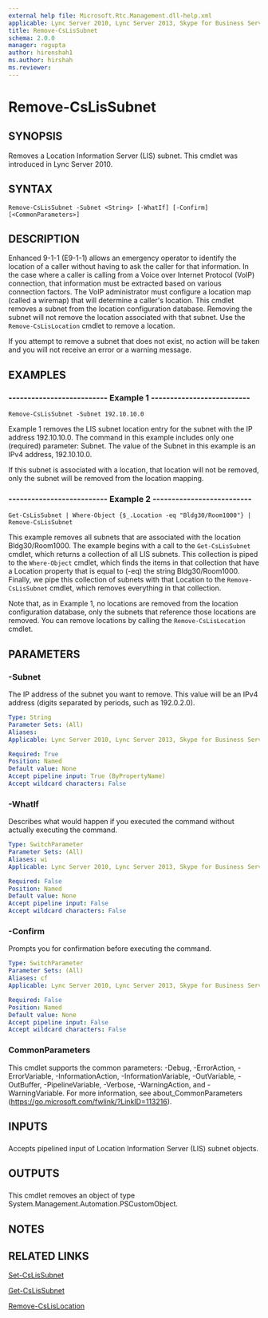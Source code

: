 ```yaml
---
external help file: Microsoft.Rtc.Management.dll-help.xml
applicable: Lync Server 2010, Lync Server 2013, Skype for Business Server 2015, Skype for Business Server 2019
title: Remove-CsLisSubnet
schema: 2.0.0
manager: rogupta
author: hirenshah1
ms.author: hirshah
ms.reviewer:
---
```


# Remove-CsLisSubnet

## SYNOPSIS
Removes a Location Information Server (LIS) subnet.
This cmdlet was introduced in Lync Server 2010.


## SYNTAX

```
Remove-CsLisSubnet -Subnet <String> [-WhatIf] [-Confirm] [<CommonParameters>]
```

## DESCRIPTION
Enhanced 9-1-1 (E9-1-1) allows an emergency operator to identify the location of a caller without having to ask the caller for that information.
In the case where a caller is calling from a Voice over Internet Protocol (VoIP) connection, that information must be extracted based on various connection factors.
The VoIP administrator must configure a location map (called a wiremap) that will determine a caller's location.
This cmdlet removes a subnet from the location configuration database.
Removing the subnet will not remove the location associated with that subnet.
Use the `Remove-CsLisLocation` cmdlet to remove a location.

If you attempt to remove a subnet that does not exist, no action will be taken and you will not receive an error or a warning message.


## EXAMPLES

### -------------------------- Example 1 --------------------------
```
Remove-CsLisSubnet -Subnet 192.10.10.0
```

Example 1 removes the LIS subnet location entry for the subnet with the IP address 192.10.10.0.
The command in this example includes only one (required) parameter: Subnet.
The value of the Subnet in this example is an IPv4 address, 192.10.10.0.

If this subnet is associated with a location, that location will not be removed, only the subnet will be removed from the location mapping.


### -------------------------- Example 2 --------------------------
```
Get-CsLisSubnet | Where-Object {$_.Location -eq "Bldg30/Room1000"} | Remove-CsLisSubnet
```

This example removes all subnets that are associated with the location Bldg30/Room1000.
The example begins with a call to the `Get-CsLisSubnet` cmdlet, which returns a collection of all LIS subnets.
This collection is piped to the `Where-Object` cmdlet, which finds the items in that collection that have a Location property that is equal to (-eq) the string Bldg30/Room1000.
Finally, we pipe this collection of subnets with that Location to the `Remove-CsLisSubnet` cmdlet, which removes everything in that collection.

Note that, as in Example 1, no locations are removed from the location configuration database, only the subnets that reference those locations are removed.
You can remove locations by calling the `Remove-CsLisLocation` cmdlet.


## PARAMETERS

### -Subnet
The IP address of the subnet you want to remove.
This value will be an IPv4 address (digits separated by periods, such as 192.0.2.0).


```yaml
Type: String
Parameter Sets: (All)
Aliases: 
Applicable: Lync Server 2010, Lync Server 2013, Skype for Business Server 2015, Skype for Business Server 2019

Required: True
Position: Named
Default value: None
Accept pipeline input: True (ByPropertyName)
Accept wildcard characters: False
```

### -WhatIf
Describes what would happen if you executed the command without actually executing the command.

```yaml
Type: SwitchParameter
Parameter Sets: (All)
Aliases: wi
Applicable: Lync Server 2010, Lync Server 2013, Skype for Business Server 2015, Skype for Business Server 2019

Required: False
Position: Named
Default value: None
Accept pipeline input: False
Accept wildcard characters: False
```

### -Confirm
Prompts you for confirmation before executing the command.

```yaml
Type: SwitchParameter
Parameter Sets: (All)
Aliases: cf
Applicable: Lync Server 2010, Lync Server 2013, Skype for Business Server 2015, Skype for Business Server 2019

Required: False
Position: Named
Default value: None
Accept pipeline input: False
Accept wildcard characters: False
```

### CommonParameters
This cmdlet supports the common parameters: -Debug, -ErrorAction, -ErrorVariable, -InformationAction, -InformationVariable, -OutVariable, -OutBuffer, -PipelineVariable, -Verbose, -WarningAction, and -WarningVariable. For more information, see about_CommonParameters (https://go.microsoft.com/fwlink/?LinkID=113216).

## INPUTS

###  
Accepts pipelined input of Location Information Server (LIS) subnet objects.

## OUTPUTS

###  
This cmdlet removes an object of type System.Management.Automation.PSCustomObject.

## NOTES

## RELATED LINKS

[Set-CsLisSubnet](Set-CsLisSubnet.md)

[Get-CsLisSubnet](Get-CsLisSubnet.md)

[Remove-CsLisLocation](Remove-CsLisLocation.md)

